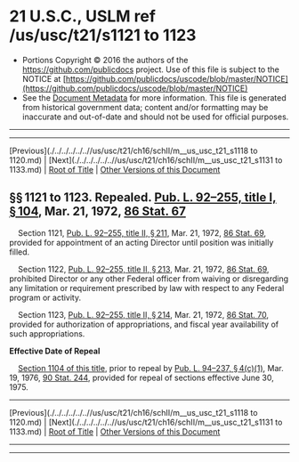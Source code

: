 ---
---

# 21 U.S.C., USLM ref /us/usc/t21/s1121 to 1123

* Portions Copyright © 2016 the authors of the https://github.com/publicdocs project.
  Use of this file is subject to the NOTICE at [https://github.com/publicdocs/uscode/blob/master/NOTICE](https://github.com/publicdocs/uscode/blob/master/NOTICE)
* See the [Document Metadata](././../../../../..//README.md) for more information.
  This file is generated from historical government data; content and/or formatting may be inaccurate and out-of-date and should not be used for official purposes.

----------
----------

[Previous](./../../../../..//us/usc/t21/ch16/schII/m__us_usc_t21_s1118 to 1120.md) | [Next](./../../../../..//us/usc/t21/ch16/schII/m__us_usc_t21_s1131 to 1133.md) | [Root of Title](./../../../../../) | [Other Versions of this Document](https://publicdocs.github.io/go/links?ns=uslm&ref=%2Fus%2Fusc%2Ft21%2Fs1121+to+1123)

## §§ 1121 to 1123. Repealed. [Pub. L. 92–255, title I, § 104][/us/pl/92/255/s104], Mar. 21, 1972, [86 Stat. 67][/us/stat/86/67]

    Section 1121, [Pub. L. 92–255, title II, § 211][/us/pl/92/255/s211], Mar. 21, 1972, [86 Stat. 69][/us/stat/86/69], provided for appointment of an acting Director until position was initially filled.

    Section 1122, [Pub. L. 92–255, title II, § 213][/us/pl/92/255/s213], Mar. 21, 1972, [86 Stat. 69][/us/stat/86/69], prohibited Director or any other Federal officer from waiving or disregarding any limitation or requirement prescribed by law with respect to any Federal program or activity.

    Section 1123, [Pub. L. 92–255, title II, § 214][/us/pl/92/255/s214], Mar. 21, 1972, [86 Stat. 70][/us/stat/86/70], provided for authorization of appropriations, and fiscal year availability of such appropriations.

 __Effective Date of Repeal__ 

    [Section 1104 of this title][/us/usc/t21/s1104], prior to repeal by [Pub. L. 94–237, § 4(c)(1)][/us/pl/94/237/s4/c/1], Mar. 19, 1976, [90 Stat. 244][/us/stat/90/244], provided for repeal of sections effective June 30, 1975.

----------

[Previous](./../../../../..//us/usc/t21/ch16/schII/m__us_usc_t21_s1118 to 1120.md) | [Next](./../../../../..//us/usc/t21/ch16/schII/m__us_usc_t21_s1131 to 1133.md) | [Root of Title](./../../../../../) | [Other Versions of this Document](https://publicdocs.github.io/go/links?ns=uslm&ref=%2Fus%2Fusc%2Ft21%2Fs1121+to+1123)

----------
----------

[/us/pl/92/255/s104]: https://publicdocs.github.io/go/links?ns=uslm&ref=%2Fus%2Fpl%2F92%2F255%2Fs104
[/us/stat/86/67]: https://publicdocs.github.io/go/links?ns=uslm&ref=%2Fus%2Fstat%2F86%2F67
[/us/pl/92/255/s211]: https://publicdocs.github.io/go/links?ns=uslm&ref=%2Fus%2Fpl%2F92%2F255%2Fs211
[/us/stat/86/69]: https://publicdocs.github.io/go/links?ns=uslm&ref=%2Fus%2Fstat%2F86%2F69
[/us/pl/92/255/s213]: https://publicdocs.github.io/go/links?ns=uslm&ref=%2Fus%2Fpl%2F92%2F255%2Fs213
[/us/stat/86/69]: https://publicdocs.github.io/go/links?ns=uslm&ref=%2Fus%2Fstat%2F86%2F69
[/us/pl/92/255/s214]: https://publicdocs.github.io/go/links?ns=uslm&ref=%2Fus%2Fpl%2F92%2F255%2Fs214
[/us/stat/86/70]: https://publicdocs.github.io/go/links?ns=uslm&ref=%2Fus%2Fstat%2F86%2F70
[/us/usc/t21/s1104]: https://publicdocs.github.io/go/links?ns=uslm&ref=%2Fus%2Fusc%2Ft21%2Fs1104
[/us/pl/94/237/s4/c/1]: https://publicdocs.github.io/go/links?ns=uslm&ref=%2Fus%2Fpl%2F94%2F237%2Fs4%2Fc%2F1
[/us/stat/90/244]: https://publicdocs.github.io/go/links?ns=uslm&ref=%2Fus%2Fstat%2F90%2F244


